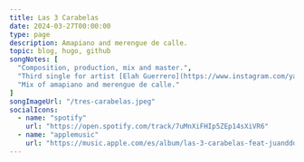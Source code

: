 ```yaml
---
title: Las 3 Carabelas
date: 2024-03-27T00:00:00
type: page
description: Amapiano and merengue de calle.
topic: blog, hugo, github
songNotes: [
  "Composition, production, mix and master.",
  "Third single for artist [Elah Guerrero](https://www.instagram.com/yautiaprieta/).",
  "Mix of amapiano and merengue de calle."
]
songImageUrl: "/tres-carabelas.jpeg"
socialIcons:
  - name: "spotify"
    url: "https://open.spotify.com/track/7uMnXiFHIp5ZEp14sXiVR6"
  - name: "applemusic"
    url: "https://music.apple.com/es/album/las-3-carabelas-feat-juanddddiego/1735093557"
---
```

